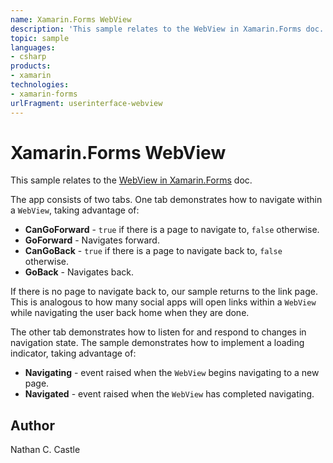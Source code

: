 ```yaml
---
name: Xamarin.Forms WebView
description: 'This sample relates to the WebView in Xamarin.Forms doc. The app consists of two tabs. One tab demonstrates how to navigate within a WebView, taking advantage of: - CanGoForward - true if there is a page to navigate to, false otherwise. - GoForward - Navigates forward. - CanGoBack - true if there is a page to navigate back to, false otherwise. - GoBack - Navigates back. If there is no page to navigate back to, our sample returns to the link page. This is analogous to how many social apps will open links within a WebView while navigating the user back home when they are done. The other tab demonstrates how to listen for and respond to changes in navigation state. The sample demonstrates how to implement a loading indicator, taking advantage of: - Navigating - event raised when the WebView begins navigating to a new page. - Navigated - event raised when the WebView has completed navigating.'
topic: sample
languages:
- csharp
products:
- xamarin
technologies:
- xamarin-forms
urlFragment: userinterface-webview
---
```

Xamarin.Forms WebView
==============

This sample relates to the [ WebView in Xamarin.Forms](https://docs.microsoft.com/xamarin/xamarin-forms/user-interface/webview) doc.

The app consists of two tabs. One tab demonstrates how to navigate within a `WebView`, taking advantage of:

- **CanGoForward** - `true` if there is a page to navigate to, `false` otherwise.
- **GoForward** - Navigates forward.
- **CanGoBack** - `true` if there is a page to navigate back to, `false` otherwise.
- **GoBack** - Navigates back.

If there is no page to navigate back to, our sample returns to the link page. This is analogous to how many social apps will open links within a `WebView` while navigating the user back home when they are done.

The other tab demonstrates how to listen for and respond to changes in navigation state. The sample demonstrates how to implement a loading indicator, taking advantage of:

- **Navigating** - event raised when the `WebView` begins navigating to a new page.
- **Navigated** - event raised when the `WebView` has completed navigating.

Author
------

Nathan C. Castle
